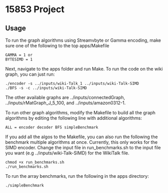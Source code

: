 15853 Project
======================

Usage
--------

To run the graph algorithms using Streamvbyte or Gamma encoding, make sure one of the following to the top apps/Makefile 

```
GAMMA = 1 or
BYTESIMD = 1
```

Next, navigate to the apps folder and run Make. To run the code on the wiki graph, you can just run:

```
./encoder -s ../inputs/wiki-Talk_1 ../inputs/wiki-Talk-SIMD
./BFS -s -c ../inputs/wiki-Talk-SIMD
```

The other available graphs are ../inputs/connectedGraph, ../inputs/rMatGraph_J_5_100, and ../inputs/amazon0312-1. 

To run other graph algorithms, modify the Makefile to build all the graph algorithms
by editing the following line with additional algorithms:

```
ALL = encoder decoder BFS simpleBenchmark
```

If you add all the algos to the Makefile, you can also run the following
the benchmark multiple algorithms at once. Currently, this only works for 
the SIMD encoder. Change the input file in run_benchmarks.sh to the input file
you want (e.g ../inputs/wiki-Talk-SIMD) for the WikiTalk file.

```
chmod +x run_benchmarks.sh
./run_benchmarks.sh
```

To run the array benchmarks, run the following in the apps directory:

```
./simpleBenchmark
```
